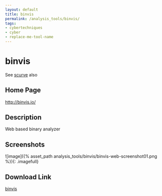 ```yaml
---
layout: default
title: binvis
permalink: /analysis_tools/binvis/
tags:
- cybertechniques
- cyber
- replace-me-tool-name
---
```


binvis
====================
See [scurve](scurve/) also

Home Page
---------
http://binvis.io/

Description
-----------
Web based binary analyzer

Screenshots
-----------
![image]({% asset_path analysis_tools/binvis/binvis-web-screenshot01.png %}){: .imagefull}

Download Link
-------------
[binvis](https://github.com/cortesi/scurve/blob/master/binvis)
